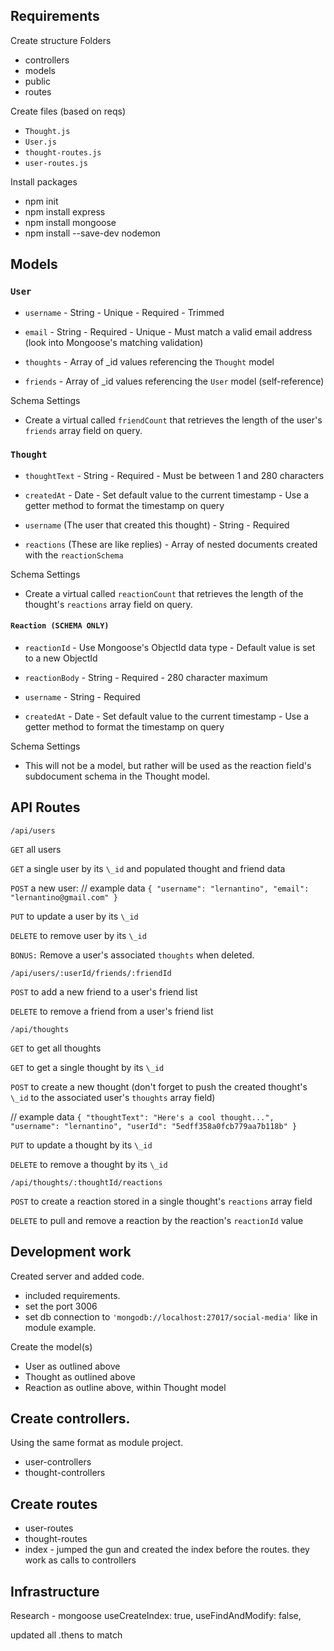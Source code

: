 ## Requirements

Create structure
Folders

- controllers
- models
- public
- routes

Create files (based on reqs)

- `Thought.js`
- `User.js`
- `thought-routes.js`
- `user-routes.js`

Install packages

- npm init
- npm install express
- npm install mongoose
- npm install --save-dev nodemon

## Models

### `User`

- `username` - String - Unique - Required - Trimmed

- `email` - String - Required - Unique - Must match a valid email address (look into Mongoose's matching validation)

- `thoughts` - Array of \_id values referencing the `Thought` model

- `friends` - Array of \_id values referencing the `User` model (self-reference)

Schema Settings

- Create a virtual called `friendCount` that retrieves the length of the user's `friends` array field on query.

### `Thought`

- `thoughtText` - String - Required - Must be between 1 and 280 characters

- `createdAt` - Date - Set default value to the current timestamp - Use a getter method to format the timestamp on query

- `username` (The user that created this thought) - String - Required

- `reactions` (These are like replies) - Array of nested documents created with the `reactionSchema`

Schema Settings

- Create a virtual called `reactionCount` that retrieves the length of the thought's `reactions` array field on query.

#### `Reaction (SCHEMA ONLY)`

- `reactionId` - Use Mongoose's ObjectId data type - Default value is set to a new ObjectId

- `reactionBody` - String - Required - 280 character maximum

- `username` - String - Required

- `createdAt` - Date - Set default value to the current timestamp - Use a getter method to format the timestamp on query

Schema Settings

- This will not be a model, but rather will be used as the reaction field's subdocument schema in the Thought model.

## API Routes

`/api/users`

`GET` all users

`GET` a single user by its `\_id` and populated thought and friend data

`POST` a new user:
// example data
`{ "username": "lernantino", "email": "lernantino@gmail.com" }`

`PUT` to update a user by its `\_id`

`DELETE` to remove user by its `\_id`

`BONUS:` Remove a user's associated `thoughts` when deleted.

`/api/users/:userId/friends/:friendId`

`POST` to add a new friend to a user's friend list

`DELETE` to remove a friend from a user's friend list

`/api/thoughts`

`GET` to get all thoughts

`GET` to get a single thought by its `\_id`

`POST` to create a new thought (don't forget to push the created thought's `\_id` to the associated user's `thoughts` array field)

// example data
`{ "thoughtText": "Here's a cool thought...", "username": "lernantino", "userId": "5edff358a0fcb779aa7b118b" }`

`PUT` to update a thought by its `\_id`

`DELETE` to remove a thought by its `\_id`

`/api/thoughts/:thoughtId/reactions`

`POST` to create a reaction stored in a single thought's `reactions` array field

`DELETE` to pull and remove a reaction by the reaction's `reactionId` value

## Development work

Created server and added code.

- included requirements.
- set the port 3006
- set db connection to `'mongodb://localhost:27017/social-media'` like in module example.

Create the model(s)

- User as outlined above
- Thought as outlined above
- Reaction as outline above, within Thought model

## Create controllers.

Using the same format as module project.

- user-controllers
- thought-controllers

## Create routes

- user-routes
- thought-routes
- index - jumped the gun and created the index before the routes.
  they work as calls to controllers

## Infrastructure

Research - mongoose
useCreateIndex: true,
useFindAndModify: false,

updated all .thens to match